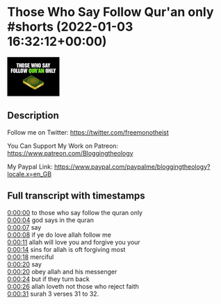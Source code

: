 # Those Who Say Follow Qur'an only #shorts (2022-01-03 16:32:12+00:00)

![alt Those Who Say Follow Qur'an only #shorts](AtIeUGDtjdQ.jpg "Those Who Say Follow Qur'an only #shorts")

## Description

Follow me on Twitter:
https://twitter.com/freemonotheist

You Can Support My Work on Patreon:
https://www.patreon.com/Bloggingtheology

My Paypal Link: 
https://www.paypal.com/paypalme/bloggingtheology?locale.x=en_GB



## Full transcript with timestamps

[0:00:00](https://youtu.be/AtIeUGDtjdQ?t=0) to those who say follow the quran only  
[0:00:04](https://youtu.be/AtIeUGDtjdQ?t=4) god says in the quran  
[0:00:07](https://youtu.be/AtIeUGDtjdQ?t=7) say  
[0:00:08](https://youtu.be/AtIeUGDtjdQ?t=8) if ye do love allah follow me  
[0:00:11](https://youtu.be/AtIeUGDtjdQ?t=11) allah will love you and forgive you your  
[0:00:14](https://youtu.be/AtIeUGDtjdQ?t=14) sins for allah is oft forgiving most  
[0:00:18](https://youtu.be/AtIeUGDtjdQ?t=18) merciful  
[0:00:20](https://youtu.be/AtIeUGDtjdQ?t=20) say  
[0:00:20](https://youtu.be/AtIeUGDtjdQ?t=20) obey allah and his messenger  
[0:00:24](https://youtu.be/AtIeUGDtjdQ?t=24) but if they turn back  
[0:00:26](https://youtu.be/AtIeUGDtjdQ?t=26) allah loveth not those who reject faith  
[0:00:31](https://youtu.be/AtIeUGDtjdQ?t=31) surah 3 verses 31 to 32.  
